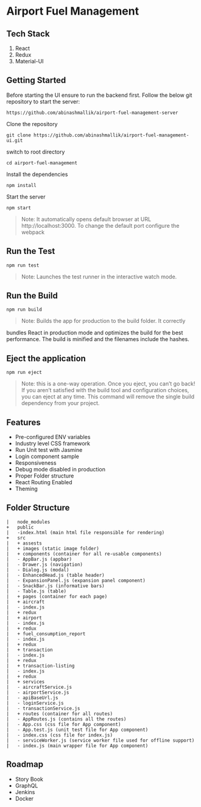 # Airport Fuel Management

## Tech Stack

1.  React
2.  Redux
3.  Material-UI

## Getting Started

Before starting the UI ensure to run the backend first.
Follow the below git repository to start the server:

```
https://github.com/abinashmallik/airport-fuel-management-server
```

Clone the repository

```
git clone https://github.com/abinashmallik/airport-fuel-management-ui.git
```

switch to root directory

```
cd airport-fuel-management
```

Install the dependencies

```
npm install
```

Start the server

```
npm start
```

> Note: It automatically opens default browser at URL http://localhost:3000. To change the default port configure the webpack

## Run the Test

```
npm run test
```

> Note: Launches the test runner in the interactive watch mode.

## Run the Build

```
npm run build
```

> Note: Builds the app for production to the build folder. It correctly

bundles React in production mode and optimizes the build for the best performance. The build is minified and the filenames include the hashes.

## Eject the application

```
npm run eject
```

> Note: this is a one-way operation. Once you eject, you can’t go back! If you aren’t satisfied with the build tool and
> configuration choices, you can eject at any time. This command will remove the single build dependency from your project.

## Features

- Pre-configured ENV variables
- Industry level CSS framework
- Run Unit test with Jasmine
- Login component sample
- Responsiveness
- Debug mode disabled in production
- Proper Folder structure
- React Routing Enabled
- Theming

## Folder Structure

```
|   node_modules
+   public
|   -index.html (main html file responsible for rendering)
+   src
|   + assests
|   + images (static image folder)
|   + components (container for all re-usable components)
|   - AppBar.js (appbar)
|   - Drawer.js (navigation)
|   - Dialog.js (modal)
|   - EnhancedHead.js (table header)
|   - ExpansionPanel.js (expansion panel component)
|   - SnackBar.js (informative bars)
|   - Table.js (table)
|   + pages (container for each page)
|   + aircraft
|   - index.js
|   + redux
|   + airport
|   - index.js
|   + redux
|   + fuel_consumption_report
|   - index.js
|   + redux
|   + transaction
|   - index.js
|   + redux
|   + transaction-listing
|   - index.js
|   + redux
|   + services
|   - aircraftService.js
|   - airportService.js
|   - apiBaseUrl.js
|   - loginService.js
|   - transactionService.js
|   + routes (container for all routes)
|   - AppRoutes.js (contains all the routes)
|   - App.css (css file for App component)
|   - App.test.js (unit test file for App component)
|   - index.css (css file for index.js)
|   - serviceWorker.js (service worker file used for offline support)
|   - index.js (main wrapper file for App component)

```

## Roadmap

- Story Book
- GraphQL
- Jenkins
- Docker
